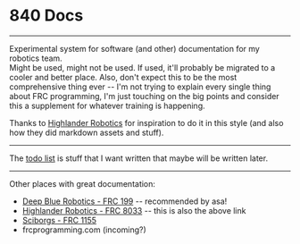 # 840 Docs

---

Experimental system for software (and other) documentation for my robotics team.     
Might be used, might not be used. If used, it'll probably be migrated to a cooler and better place. Also, don't expect this to be the most comprehensive thing ever -- I'm not trying to explain every single thing about FRC programming, I'm just touching on the big points and consider this a supplement for whatever training is happening.

Thanks to [Highlander Robotics](https://github.com/HighlanderRobotics/Highlanders-Training) for inspiration to do it in this style (and also how they did markdown assets and stuff).

---

The [todo list](todo.md) is stuff that I want written that maybe will be written later.    

---

Other places with great documentation:     
- [Deep Blue Robotics - FRC 199](https://deep-blue-training.readthedocs.io/en/latest/) -- recommended by asa!    
- [Highlander Robotics - FRC 8033](https://github.com/HighlanderRobotics/Highlanders-Training) -- this is also the above link      
- [Sciborgs - FRC 1155](https://github.com/SciBorgs/SciGuides/blob/main/projects/intro-to-programming/Programming101.md)      
- frcprogramming.com (incoming?) 